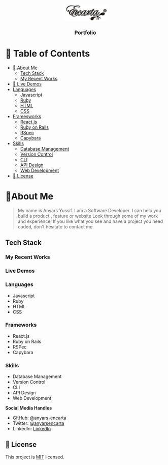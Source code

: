 <a name="readme-top"></a>

<div align="center">

 <!-- LOGO -->

  <img src="./logos/My Logo.png" alt="logo" width="140"  height="auto" />
  <br/>

<!-- MAIN HEADING -->

  <h3><b>Portfolio</b></h3>

</div>

<!-- TABLE OF CONTENTS -->
# 📗 Table of Contents

- [👥 About Me](#about-me)
    - [Tech Stack](#tech-stack)
    - [My Recent Works](#my-recent-works)
- [🚀 Live Demos](#live-demo)
- [Languages](#languages)
  - [Javascript](#javascript)
  - [Ruby](#ruby)
  - [HTML](#html)
  - [CSS](#css)
- [Framesworks](#frameworks)
  - [React.js](#react.js)
  - [Ruby on Rails](#ruby-on-rails)
  - [RSpec](#rspec)
  - [Capybara](#capybara)
- [Skills](#skills)
  - [Database Management](#database-management)
  - [Version Control](#version-control)
  - [CLI](#cli)
  - [API Design](#api-design)
  - [Web Development](#web-development)
- [📝 License](#license)

<!-- INTRO -->
# 📖About Me <a name="about-me"></a>

> My name is Anyars Yussif. I am a Software Developer. 
I can help you build a product , feature or website Look 
through some of my work and experience! If you like what 
you see and have a project you need coded, don't hesitate 
to contact me.

## Tech Stack <a name="tech-stack"></a>
### My Recent Works <a name="my-recent-works"></a>

### Live Demos <a name="live-demos"></a>

### Languages <a name="languages"></a>

  <ul>
    <li>Javascript</li>
    <li>Ruby</li>
    <li>HTML</li>
    <li>CSS</li>
  </ul>

### Frameworks <a name="frameworks"></a>

  <ul>
    <li>React.js</li>
    <li>Ruby on Rails</li>
    <li>RSPec</li>
    <li>Capybara</li>
  </ul>

### Skills <a name="skills"></a>

  <ul>
    <li>Database Management</li>
    <li>Version Control</li>
    <li>CLI</li>
    <li>API Design</li>
    <li>Web Development</li>
  </ul>


**Social Media Handles**

- GitHub: [@anyars-encarta](https://github.com/anyars-encarta)
- Twitter: [@anyarsencarta](https://twitter.com/anyarsencarta)
- LinkedIn: [LinkedIn](https://www.linkedin.com/in/anyars-yussif-1a179769/)

<!-- LICENSE -->

## 📝 License <a name="license"></a>

This project is [MIT](./LICENSE) licensed.